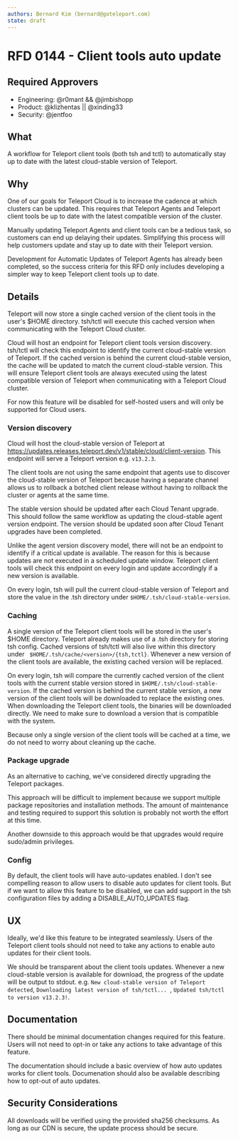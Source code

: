 ```yaml
---
authors: Bernard Kim (bernard@goteleport.com)
state: draft
---
```


# RFD 0144 - Client tools auto update

## Required Approvers

* Engineering: @r0mant && @jimbishopp
* Product: @klizhentas || @xinding33
* Security: @jentfoo

## What

A workflow for Teleport client tools (both tsh and tctl) to automatically stay up to date with the latest cloud-stable version of Teleport.

## Why

One of our goals for Teleport Cloud is to increase the cadence at which clusters can be updated.
This requires that Teleport Agents and Teleport client tools be up to date with the latest compatible version of the cluster.

Manually updating Teleport Agents and client tools can be a tedious task, so customers can end up delaying their updates.
Simplifying this process will help customers update and stay up to date with their Teleport version.

Development for Automatic Updates of Teleport Agents has already been completed, so the success criteria for this RFD only includes developing a simpler way to keep Teleport client tools up to date.

## Details

Teleport will now store a single cached version of the client tools in the user's $HOME directory. tsh/tctl will execute this cached version when communicating with the Teleport Cloud cluster.

Cloud will host an endpoint for Teleport client tools version discovery. tsh/tctl will check this endpoint to identify the current cloud-stable version of Teleport. If the cached version is behind the current cloud-stable version, the cache will be updated to match the current cloud-stable version. This will ensure Teleport client tools are always executed using the latest compatible version of Teleport when communicating with a Teleport Cloud cluster.

For now this feature will be disabled for self-hosted users and will only be supported for Cloud users.

### Version discovery

Cloud will host the cloud-stable version of Teleport at https://updates.releases.teleport.dev/v1/stable/cloud/client-version. This endpoint will serve a Teleport version e.g. `v13.2.3`.

The client tools are not using the same endpoint that agents use to discover the cloud-stable version of Teleport because having a separate channel allows us to rollback a botched client release without having to rollback the cluster or agents at the same time.

The stable version should be updated after each Cloud Tenant upgrade. This should follow the same workflow as updating the cloud-stable agent version endpoint. The version should be updated soon after Cloud Tenant upgrades have been completed.

Unlike the agent version discovery model, there will not be an endpoint to identify if a critical update is available. The reason for this is because updates are not executed in a scheduled update window. Teleport client tools will check this endpoint on every login and update accordingly if a new version is available.

On every login, tsh will pull the current cloud-stable version of Teleport and store the value in the .tsh directory under `$HOME/.tsh/cloud-stable-version`.

### Caching

A single version of the Teleport client tools will be stored in the user's $HOME directory. Teleport already makes use of a .tsh directory for storing tsh config. Cached versions of tsh/tctl will also live within this directory under ` $HOME/.tsh/cache/<version>/{tsh,tctl}`. Whenever a new version of the client tools are available, the existing cached version will be replaced.

On every login, tsh will compare the currently cached version of the client tools with the current stable version stored in `$HOME/.tsh/cloud-stable-version`. If the cached version is behind the current stable version, a new version of the client tools will be downloaded to replace the existing ones. When downloading the Teleport client tools, the binaries will be downloaded directly. We need to make sure to download a version that is compatible with the system.

Because only a single version of the client tools will be cached at a time, we do not need to worry about cleaning up the cache.

### Package upgrade

As an alternative to caching, we've considered directly upgrading the Teleport packages.

This approach will be difficult to implement because we support multiple package repositories and installation methods. The amount of maintenance and testing required to support this solution is probably not worth the effort at this time.

Another downside to this approach would be that upgrades would require sudo/admin privileges.

### Config

By default, the client tools will have auto-updates enabled. I don't see compelling reason to allow users to disable auto updates for client tools. But if we want to allow this feature to be disabled, we can add support in the tsh configuration files by adding a DISABLE_AUTO_UPDATES flag.

## UX

Ideally, we'd like this feature to be integrated seamlessly. Users of the Teleport client tools should not need to take any actions to enable auto updates for their client tools.

We should be transparent about the client tools updates. Whenever a new cloud-stable version is available for download, the progress of the update will be output to stdout. e.g. `New cloud-stable version of Teleport detected`, `Downloading latest version of tsh/tctl... `, `Updated tsh/tctl to version v13.2.3!`.

## Documentation

There should be minimal documentation changes required for this feature. Users will not need to opt-in or take any actions to take advantage of this feature.

The documentation should include a basic overview of how auto updates works for client tools. Documenation should also be available describing how to opt-out of auto updates.

## Security Considerations

All downloads will be verified using the provided sha256 checksums. As long as our CDN is secure, the update process should be secure.
